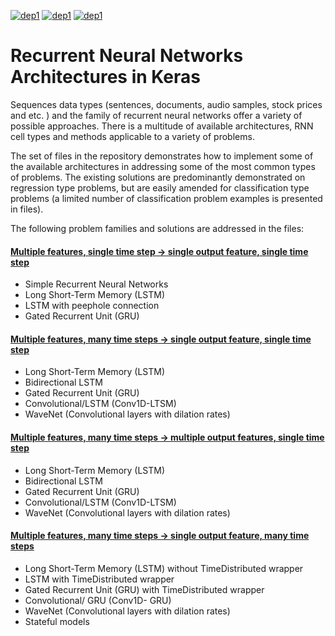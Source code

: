 [![dep1](https://img.shields.io/badge/Python-3.7.3-brightgreen.svg)](https://www.python.org/) 
[![dep1](https://img.shields.io/badge/Tensorflow-1.14.0-brightgreen.svg)](https://www.tensorflow.org/)
[![dep1](https://img.shields.io/badge/Keras-2.2.4-brightgreen.svg)](https://keras.io/)

# Recurrent Neural Networks Architectures in Keras


Sequences data types (sentences, documents, audio samples, stock prices and etc. ) and the family of recurrent neural networks offer a variety of possible approaches.  There is a multitude of available architectures, RNN cell types and methods applicable to a variety of problems. 

The set of files in the repository demonstrates how to implement some of the available architectures  in addressing some of the most common types of problems. The existing solutions are predominantly demonstrated on regression type problems, but are easily amended for classification type problems (a limited number of classification problem examples is presented in files). 

The following problem families and solutions are  addressed in the files: 

#### [Multiple features, single time step -> single output feature, single time step]( https://github.com/davidpupovac/Recurrent-Neural-Networks-Architectures-in-Keras/blob/master/one-to_one_1.py)
- Simple Recurrent Neural Networks
- Long Short-Term Memory (LSTM) 
- LSTM with peephole connection
- Gated Recurrent Unit (GRU) 

#### [Multiple features, many time steps -> single output feature, single time step]( https://github.com/davidpupovac/Recurrent-Neural-Networks-Architectures-in-Keras/blob/master/many-to_one_1.py) 
- Long Short-Term Memory (LSTM) 
- Bidirectional LSTM
- Gated Recurrent Unit (GRU) 
- Convolutional/LSTM (Conv1D-LTSM)
- WaveNet (Convolutional layers with dilation rates)

#### [Multiple features, many time steps -> multiple output features, single time step](https://github.com/davidpupovac/Recurrent-Neural-Networks-Architectures-in-Keras/blob/master/many-to_one_2.py) 
- Long Short-Term Memory (LSTM) 
- Bidirectional LSTM
- Gated Recurrent Unit (GRU) 
- Convolutional/LSTM (Conv1D-LTSM)
- WaveNet (Convolutional layers with dilation rates) 

#### [Multiple features, many time steps -> single output feature, many time steps](https://github.com/davidpupovac/Recurrent-Neural-Networks-Architectures-in-Keras/blob/master/many-to_many_1.py)
- Long Short-Term Memory (LSTM) without TimeDistributed wrapper
- LSTM with TimeDistributed wrapper
- Gated Recurrent Unit (GRU) with TimeDistributed wrapper 
- Convolutional/ GRU (Conv1D- GRU)
- WaveNet (Convolutional layers with dilation rates) 
- Stateful  models



